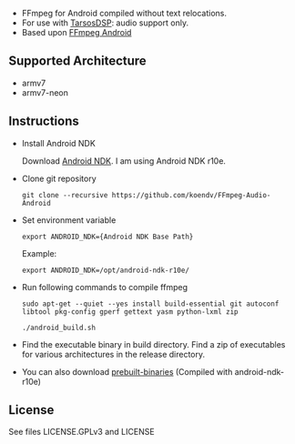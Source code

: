 
* FFmpeg for Android compiled without text relocations. 
* For use with [TarsosDSP](https://github.com/JorenSix/TarsosDSP): audio support only.
* Based upon [FFmpeg Android](https://github.com/hiteshsondhi88/ffmpeg-android)

Supported Architecture
----
* armv7
* armv7-neon

Instructions
----
* Install Android NDK

  Download [Android NDK](https://developer.android.com/ndk/index.html). I am using Android NDK r10e.

* Clone git repository

  `git clone --recursive https://github.com/koendv/FFmpeg-Audio-Android`
  
* Set environment variable

  `export ANDROID_NDK={Android NDK Base Path}`
  
  Example:
  
  `export ANDROID_NDK=/opt/android-ndk-r10e/`
  
* Run following commands to compile ffmpeg

  `sudo apt-get --quiet --yes install build-essential git autoconf libtool pkg-config gperf gettext yasm python-lxml zip`
  
  `./android_build.sh`
  
* Find the executable binary in build directory. Find a zip of executables for various architectures in the release directory.

* You can also download [prebuilt-binaries](https://github.com/koendv/FFmpeg-Audio-Android/raw/master/release/ffmpeg_android_binary.zip) (Compiled with android-ndk-r10e)

License
----
  See files LICENSE.GPLv3 and LICENSE

